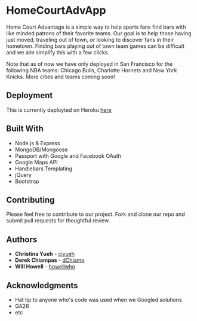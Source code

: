 # HomeCourtAdvApp

Home Court Advantage is a simple way to help sports fans find bars with like minded patrons of their favorite teams. Our goal is to help those having just moved, traveling out of town, or looking to discover fans in their hometown. Finding bars playing out of town team games can be difficult and we aim simplify this with a few clicks.

Note that as of now we have only deployed in San Francisco for the following NBA teams: Chicago Bulls, Charlotte Hornets and New York Knicks. More cities and teams coming soon!

## Deployment

This is currently deployted on Heroku [here](http://home-court-advantage.herokuapp.com)

## Built With

* Node.js & Express
* MongoDB/Mongoose
* Passport with Google and Facebook OAuth
* Google Maps API
* Handlebars Templating
* jQuery
* Bootstrap

## Contributing

Please feel free to contribute to our project. Fork and clone our repo and submit pull requests for thoughtful review.


## Authors

* **Christina Yueh** - [cjyueh](https://github.com/cjyueh)
* **Derek Chiampas** - [dChiamp](https://github.com/dChiamp)
* **Will Howell** - [howellwho](https://github.com/howellwho)

## Acknowledgments

* Hat tip to anyone who's code was used when we Googled solutions
* GA26
* etc
